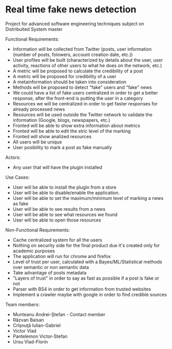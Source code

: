# Real time fake news detection
Project for advanced software engineering techniques subject on Distribuited System master

Functional Requirements:
  - Information will be collected from Twitter (posts, user information (number of posts, folowers, account creation date, etc.))
  - User profiles will be built (characterized by details about the user, user activity, reactions of other users to what he does on the network, etc.)
  - A metric will be proposed to calculate the credibility of a post
  - A metric will be proposed for credibility of a user
  - A metainformation should be taken into consideration
  - Methods will be proposed to detect "fake" users and "fake" news
  - We could have a list of fake users centralized in order to get a better response, after the front-end is putting the user in a category
  - Resources we will be centralized in order to get faster responses for already processed news
  - Resources will be used outside the Twitter network to validate the information (Google, blogs, newspapers, etc.)
  - Fronted will be able to show extra information about metrics
  - Fronted will be able to edit the stric level of the marking
  - Fronted will show analized resources
  - All users will be unique
  - User posibility to mark a post as fake manually

Actors:
  - Any user that will have the plugin installed

Use Cases:
  - User will be able to install the plugin from a store
  - User will be able to disable/enable the application.
  - User will be able to set the maximum/minimum level of marking a news as fake
  - User will be able to see results from a news
  - User will be able to see what resources we found
  - User will be able to open those resources

Non-Functional Requirements:
  - Cache centralized system for all the users
  - Nothing on security side for the final product due it's created only for academic purposes
  - The application will run for chrome and firefox
  - Level of trust per user, calculated with a Bayes/ML/Statistical methods over semantic or non semantic data
  - Take advantage of posts metadata
  - "Layers of trust" in order to say as fast as possible if a post is fake or not
  - Parser with BS4 in order to get information from trusted websites
  - Implement a crawler maybe with google in order to find credible sources

Team members:
  - Munteanu Andrei-Ștefan - Contact member
  - Răzvan Baisan
  - Crîșnuţã Iulian-Gabriel
  - Victor Vlad
  - Pantelemon Victor-Stefan
  - Ursu Vlad-Florin
